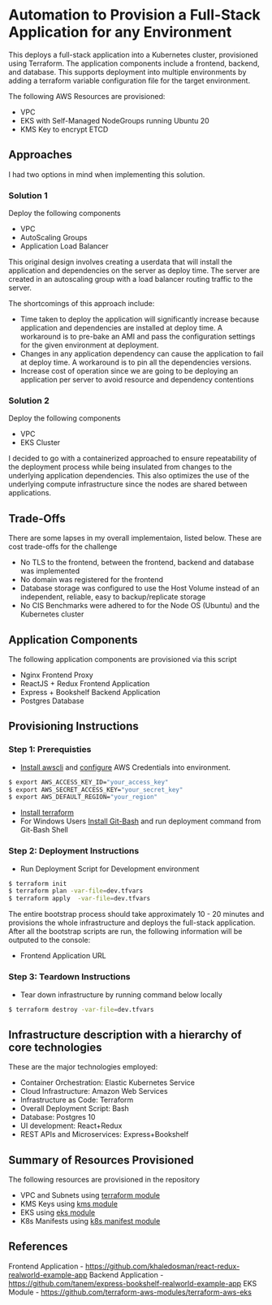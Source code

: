 # Automation to Provision a Full-Stack Application for any Environment

This deploys a full-stack application into a Kubernetes cluster, provisioned using Terraform. The application components include a frontend, backend, and database. This supports deployment into multiple environments by adding a terraform variable configuration file for the target environment.

The following AWS Resources are provisioned:
- VPC
- EKS with Self-Managed NodeGroups running Ubuntu 20
- KMS Key to encrypt ETCD

## Approaches

I had two options in mind when implementing this solution.

### Solution 1

Deploy the following components

- VPC
- AutoScaling Groups
- Application Load Balancer

This original design involves creating a userdata that will install the application and dependencies on the server as deploy time. The server are created in an autoscaling group with a load balancer routing traffic to the server. 

The shortcomings of this approach include:
- Time taken to deploy the application will significantly increase because application and dependencies are installed at deploy time. A workaround is to pre-bake an AMI and pass the configuration settings for the given environment at deployment. 
- Changes in any application dependency can cause the application to fail at deploy time. A workaround is to pin all the dependencies versions.
- Increase cost of operation since we are going to be deploying an application per server to avoid resource and dependency contentions

### Solution 2

Deploy the following components

- VPC
- EKS Cluster

I decided to go with a containerized approached to ensure repeatability of the deployment process while being insulated from changes to the underlying application dependencies. This also optimizes the use of the underlying compute infrastructure since the nodes are shared between applications.

## Trade-Offs

There are some lapses in my overall implementaion, listed below. These are cost trade-offs for the challenge

* No TLS to the frontend, between the frontend, backend and database was implemented
* No domain was registered for the frontend
* Database storage was configured to use the Host Volume instead of an independent, reliable, easy to backup/replicate storage
* No CIS Benchmarks were adhered to for the Node OS (Ubuntu) and the Kubernetes cluster

## Application Components

The following application components are provisioned via this script

* Nginx Frontend Proxy
* ReactJS + Redux Frontend Application
* Express + Bookshelf Backend Application
* Postgres Database 

## Provisioning Instructions

### Step 1: Prerequisties
* [Install awscli](https://docs.aws.amazon.com/cli/latest/userguide/installing.html) and [configure](https://docs.aws.amazon.com/cli/latest/userguide/cli-chap-getting-started.html) AWS Credentials into environment.

```bash
$ export AWS_ACCESS_KEY_ID="your_access_key"
$ export AWS_SECRET_ACCESS_KEY="your_secret_key"
$ export AWS_DEFAULT_REGION="your_region"
```

* [Install terraform](https://www.terraform.io/downloads.html)
* For Windows Users [Install Git-Bash](https://git-scm.com/downloads) and run deployment command from Git-Bash Shell


### Step 2: Deployment Instructions
* Run Deployment Script for Development environment
```bash
$ terraform init
$ terraform plan -var-file=dev.tfvars
$ terraform apply  -var-file=dev.tfvars
```

The entire bootstrap process should take approximately 10 - 20 minutes and provisions the whole infrastructure and deploys the full-stack application. After all the bootstrap scripts are run, the following information will be outputed to the console:
- Frontend Application URL

### Step 3: Teardown Instructions
* Tear down infrastructure by running command below locally
```bash
$ terraform destroy -var-file=dev.tfvars
```

## Infrastructure description with a hierarchy of core technologies

These are the major technologies employed:
- Container Orchestration: Elastic Kubernetes Service
- Cloud Infrastructure: Amazon Web Services
- Infrastructure as Code: Terraform
- Overall Deployment Script: Bash
- Database: Postgres 10
- UI development: React+Redux
- REST APIs and Microservices: Express+Bookshelf

## Summary of Resources Provisioned

The following resources are provisioned in the repository

* VPC and Subnets using [terraform module](./modules/vpc)
* KMS Keys using [kms module](./modules/kms)
* EKS using [eks module](./modules/eks)
* K8s Manifests using [k8s manifest module](./modules/manifest)

## References

Frontend Application - https://github.com/khaledosman/react-redux-realworld-example-app
Backend Application - https://github.com/tanem/express-bookshelf-realworld-example-app
EKS Module - https://github.com/terraform-aws-modules/terraform-aws-eks

